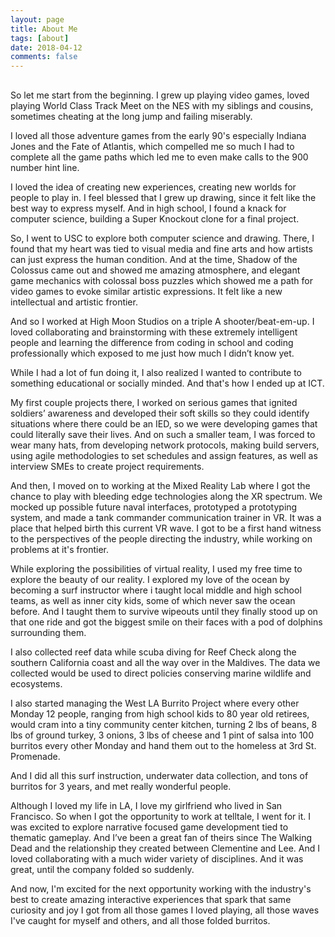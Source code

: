 ```yaml
---
layout: page
title: About Me
tags: [about]
date: 2018-04-12
comments: false
---
```

   
<center><a href="http://eevangel.github.io/Portfolio1"></a> </center>

## 

So let me start from the beginning. I grew up playing video games, loved playing World Class Track Meet on the NES with my siblings and cousins, sometimes cheating at the long jump and failing miserably.

 I loved all those adventure games from the early 90's especially Indiana Jones and the Fate of Atlantis, which compelled me so much I had to complete all the game paths which led me to even make calls to the 900 number hint line.

I loved the idea of creating new experiences, creating new worlds for people to play in. I feel blessed that I grew up drawing, since it felt like the best way to express myself. And in high school, I found a knack for computer science, building a Super Knockout clone for a final project. 

So, I went to USC to explore both computer science and drawing.
There, I found that my heart was tied to visual media and fine arts and how artists can just express the human condition. And at the time, Shadow of the Colossus came out and showed me amazing atmosphere, and elegant game mechanics with colossal boss puzzles which showed me a path for video games to evoke similar artistic expressions. It felt like a new intellectual and artistic frontier. 

And so I worked at High Moon Studios on a triple A shooter/beat-em-up. I loved collaborating and brainstorming with these extremely intelligent people and learning the difference from coding in school and coding professionally which exposed to me just how much I didn’t know yet. 

While I had a lot of fun doing it,  I also realized I wanted to contribute to something educational or socially minded. And that's how I ended up at ICT. 

My first couple projects there, I worked on serious games that ignited soldiers’ awareness and developed their soft skills so they could identify situations where there could be an IED,  so we were developing games that could literally save their lives.
And on such a smaller team, I was forced to wear many hats, from developing network protocols, making build servers, using agile methodologies to set schedules and assign features, as well as interview SMEs to create project requirements. 

And then, I moved on to working at the Mixed Reality Lab where I got the chance to play with bleeding edge technologies along the XR spectrum.
We mocked up possible future naval interfaces, prototyped a prototyping system, and made a tank commander communication trainer in VR. It was a place that helped birth this current VR wave. I got to be a first hand witness to the perspectives of the people directing the industry, while working on problems at it's frontier.

While exploring the possibilities of virtual reality, I used my free time to explore the beauty of our reality. I explored my love of the ocean by becoming a surf instructor where i taught local middle and high school teams, as well as  inner city kids, some of which never saw the ocean before. And I taught them to survive wipeouts until they finally stood up on that one ride and got the biggest smile on their faces with a pod of dolphins surrounding them. 

I also collected reef data while scuba diving for Reef Check along the southern California coast and all the way over in the Maldives. The data we collected would be used to direct policies conserving marine wildlife and ecosystems.

I also started managing the West LA Burrito Project where every other Monday 12 people, ranging from high school kids to 80 year old retirees, would cram into a tiny community center kitchen, turning 2 lbs of beans, 8 lbs of ground turkey, 3 onions, 3 lbs of cheese and 1 pint of salsa into 100 burritos every other Monday and hand them out to the homeless at 3rd St. Promenade. 

And I did all this surf instruction, underwater data collection, and tons of burritos for 3 years, and met really wonderful people. 

Although I loved my life in LA, I love my girlfriend who lived in San Francisco. So when I got the opportunity to work at telltale, I went for it. I was excited to explore narrative focused game development tied to thematic gameplay. And I’ve been a great fan of theirs since The Walking Dead and the relationship they created between Clementine and Lee. And I loved collaborating with a much wider variety of disciplines. And it was great, until the company folded so suddenly. 

And now, I'm excited for the next opportunity working with the industry's best to create amazing interactive experiences that spark that same curiosity and joy I got from all those games I loved playing, all those waves I've caught for myself and others, and all those folded burritos.

